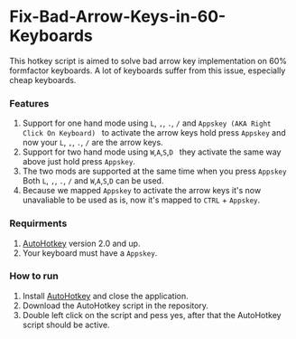 # Fix-Bad-Arrow-Keys-in-60-Keyboards
This hotkey script is aimed  to solve bad arrow key implementation on 60% formfactor keyboards. A lot of keyboards suffer from this issue, especially cheap keyboards.

### Features

1. Support for one hand mode using `L`, `,`, `.`, `/` and `Appskey (AKA Right Click On Keyboard) ` to activate the arrow keys hold press `Appskey` and now your `L`, `,`, `.`, `/` are the arrow keys.
2. Support for two hand mode using `W`,`A`,`S`,`D ` they activate the same way above just hold press `Appskey`.
3. The two mods are supported at the same time when you press `Appskey` Both `L`, `,`, `.`, `/` and `W`,`A`,`S`,`D` can be used.
4. Because we mapped `Appskey` to activate the arrow keys it's now unavaliable to be used as is, now it's mapped to `CTRL` + `Appskey`.

### Requirments

1. [AutoHotkey](https://www.autohotkey.com/) version 2.0 and up.
2. Your keyboard must have a `Appskey`.

### How to run

1. Install [AutoHotkey](https://www.autohotkey.com/) and close the application.
2. Download the AutoHotkey script in the repository.
3. Double left click on the script and pess yes, after that the AutoHotkey script should be active.


